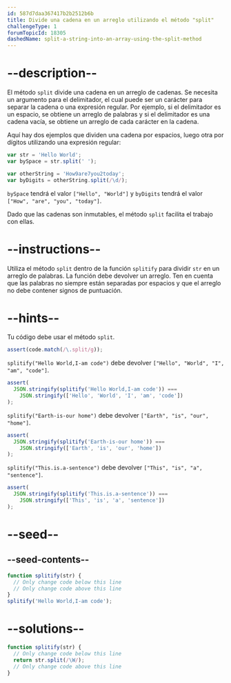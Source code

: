 ```yaml
---
id: 587d7daa367417b2b2512b6b
title: Divide una cadena en un arreglo utilizando el método "split"
challengeType: 1
forumTopicId: 18305
dashedName: split-a-string-into-an-array-using-the-split-method
---
```


# --description--

El método `split` divide una cadena en un arreglo de cadenas. Se necesita un argumento para el delimitador, el cual puede ser un carácter para separar la cadena o una expresión regular. Por ejemplo, si el delimitador es un espacio, se obtiene un arreglo de palabras y si el delimitador es una cadena vacía, se obtiene un arreglo de cada carácter en la cadena.

Aquí hay dos ejemplos que dividen una cadena por espacios, luego otra por dígitos utilizando una expresión regular:

```js
var str = 'Hello World';
var bySpace = str.split(' ');

var otherString = 'How9are7you2today';
var byDigits = otherString.split(/\d/);
```

`bySpace` tendrá el valor `["Hello", "World"]` y `byDigits` tendrá el valor `["How", "are", "you", "today"]`.

Dado que las cadenas son inmutables, el método `split` facilita el trabajo con ellas.

# --instructions--

Utiliza el método `split` dentro de la función `splitify` para dividir `str` en un arreglo de palabras. La función debe devolver un arreglo. Ten en cuenta que las palabras no siempre están separadas por espacios y que el arreglo no debe contener signos de puntuación.

# --hints--

Tu código debe usar el método `split`.

```js
assert(code.match(/\.split/g));
```

`splitify("Hello World,I-am code")` debe devolver `["Hello", "World", "I", "am", "code"]`.

```js
assert(
  JSON.stringify(splitify('Hello World,I-am code')) ===
    JSON.stringify(['Hello', 'World', 'I', 'am', 'code'])
);
```

`splitify("Earth-is-our home")` debe devolver `["Earth", "is", "our", "home"]`.

```js
assert(
  JSON.stringify(splitify('Earth-is-our home')) ===
    JSON.stringify(['Earth', 'is', 'our', 'home'])
);
```

`splitify("This.is.a-sentence")` debe devolver `["This", "is", "a", "sentence"]`.

```js
assert(
  JSON.stringify(splitify('This.is.a-sentence')) ===
    JSON.stringify(['This', 'is', 'a', 'sentence'])
);
```

# --seed--

## --seed-contents--

```js
function splitify(str) {
  // Only change code below this line
  // Only change code above this line
}
splitify('Hello World,I-am code');
```

# --solutions--

```js
function splitify(str) {
  // Only change code below this line
  return str.split(/\W/);
  // Only change code above this line
}
```
